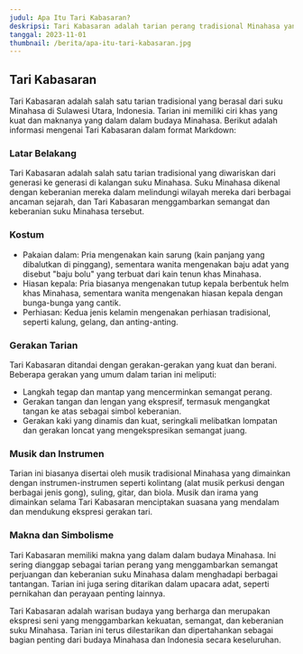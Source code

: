 ```yaml
---
judul: Apa Itu Tari Kabasaran?
deskripsi: Tari Kabasaran adalah tarian perang tradisional Minahasa yang menampilkan semangat dan keberanian dalam gerakan dan kostumnya.
tanggal: 2023-11-01
thumbnail: /berita/apa-itu-tari-kabasaran.jpg
---
```


## Tari Kabasaran

Tari Kabasaran adalah salah satu tarian tradisional yang berasal dari suku Minahasa di Sulawesi Utara, Indonesia. Tarian ini memiliki ciri khas yang kuat dan maknanya yang dalam dalam budaya Minahasa. Berikut adalah informasi mengenai Tari Kabasaran dalam format Markdown:

### Latar Belakang

Tari Kabasaran adalah salah satu tarian tradisional yang diwariskan dari generasi ke generasi di kalangan suku Minahasa. Suku Minahasa dikenal dengan keberanian mereka dalam melindungi wilayah mereka dari berbagai ancaman sejarah, dan Tari Kabasaran menggambarkan semangat dan keberanian suku Minahasa tersebut.

### Kostum

- Pakaian dalam: Pria mengenakan kain sarung (kain panjang yang dibalutkan di pinggang), sementara wanita mengenakan baju adat yang disebut "baju bolu" yang terbuat dari kain tenun khas Minahasa.
- Hiasan kepala: Pria biasanya mengenakan tutup kepala berbentuk helm khas Minahasa, sementara wanita mengenakan hiasan kepala dengan bunga-bunga yang cantik.
- Perhiasan: Kedua jenis kelamin mengenakan perhiasan tradisional, seperti kalung, gelang, dan anting-anting.

### Gerakan Tarian

Tari Kabasaran ditandai dengan gerakan-gerakan yang kuat dan berani. Beberapa gerakan yang umum dalam tarian ini meliputi:

- Langkah tegap dan mantap yang mencerminkan semangat perang.
- Gerakan tangan dan lengan yang ekspresif, termasuk mengangkat tangan ke atas sebagai simbol keberanian.
- Gerakan kaki yang dinamis dan kuat, seringkali melibatkan lompatan dan gerakan loncat yang mengekspresikan semangat juang.

### Musik dan Instrumen

Tarian ini biasanya disertai oleh musik tradisional Minahasa yang dimainkan dengan instrumen-instrumen seperti kolintang (alat musik perkusi dengan berbagai jenis gong), suling, gitar, dan biola. Musik dan irama yang dimainkan selama Tari Kabasaran menciptakan suasana yang mendalam dan mendukung ekspresi gerakan tari.

### Makna dan Simbolisme

Tari Kabasaran memiliki makna yang dalam dalam budaya Minahasa. Ini sering dianggap sebagai tarian perang yang menggambarkan semangat perjuangan dan keberanian suku Minahasa dalam menghadapi berbagai tantangan. Tarian ini juga sering ditarikan dalam upacara adat, seperti pernikahan dan perayaan penting lainnya.

Tari Kabasaran adalah warisan budaya yang berharga dan merupakan ekspresi seni yang menggambarkan kekuatan, semangat, dan keberanian suku Minahasa. Tarian ini terus dilestarikan dan dipertahankan sebagai bagian penting dari budaya Minahasa dan Indonesia secara keseluruhan.
